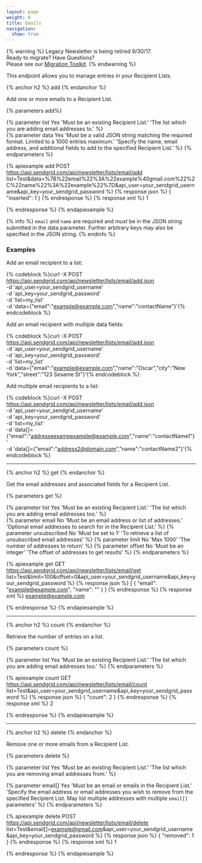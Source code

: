 ```yaml
---
layout: page
weight: 0
title: Emails
navigation:
  show: true
---
```

{% warning %}
Legacy Newsletter is being retired 9/30/17.<br />
Ready to migrate? Have Questions?<br />
Please see our [Migration Toolkit]({{root_url}}/User_Guide/Legacy_Newsletter/Legacy_Newsletter_Migration/index.html).
{% endwarning %}


This endpoint allows you to manage entries in your Recipient Lists.

{% anchor h2 %}
add
{% endanchor %}

Add one or more emails to a Recipient List.

{% parameters add%}

  {% parameter list Yes 'Must be an existing Recipient List.' 'The list which you are adding email addresses to.' %}  
  {% parameter data Yes 'Must be a valid JSON string matching the required format. Limited to a 1000 entries maximum.' 'Specify the name, email address, and additional fields to add to the specified Recipient List.' %}
{% endparameters %}

{% apiexample add POST https://api.sendgrid.com/api/newsletter/lists/email/add list=Test&data=%7B%22email%22%3A%22example%40gmail.com%22%2C%22name%22%3A%22example%22%7D&api_user=your_sendgrid_username&api_key=your_sendgrid_password %}
  {% response json %}
{
  "inserted": 1
}
  {% endresponse %}
  {% response xml %}
<result>
   <inserted>1</inserted>
</result>

  {% endresponse %}
{% endapiexample %}

{% info %}
<code>email</code> and <code>name</code> are required and <em>must</em> be in the JSON string submitted in the data parameter. Further arbitrary keys may also be specified in the JSON string.
{% endinfo %}

### Examples

Add an email recipient to a list:

{% codeblock %}curl -X POST https://api.sendgrid.com/api/newsletter/lists/email/add.json \
     -d 'api_user=your_sendgrid_username' \
     -d 'api_key=your_sendgrid_password' \
     -d 'list=my_list' \
     -d 'data={"email":"example@example.com","name":"contactName"}'{% endcodeblock %}

Add an email recipient with multiple data fields:

{% codeblock %}curl -X POST https://api.sendgrid.com/api/newsletter/lists/email/add.json \
     -d 'api_user=your_sendgrid_username' \
     -d 'api_key=your_sendgrid_password' \
     -d 'list=my_list' \
     -d 'data={"email":"example@example.com","name":"Oscar","city":"New York","street":"123 Sesame St"}'{% endcodeblock %}

Add multiple email recipients to a list:

{% codeblock %}curl -X POST https://api.sendgrid.com/api/newsletter/lists/email/add.json \
     -d 'api_user=your_sendgrid_username' \
     -d 'api_key=your_sendgrid_password' \
     -d 'list=my_list' \
     -d 'data[]={"email":"addresseexampexample@example.com","name":"contactName1"}' \
     -d 'data[]={"email":"address2@domain.com","name":"contactName2"}'{% endcodeblock %}

* * * * *

{% anchor h2 %}
get
{% endanchor %}

Get the email addresses and associated fields for a Recipient List.

{% parameters get %}

  {% parameter list Yes 'Must be an existing Recipient List.' 'The list which you are adding email addresses too.' %}  
  {% parameter email No 'Must be an email address or list of addresses.' 'Optional email addresses to search for in the Recipient List.' %}
  {% parameter unsubscribed No 'Must be set to 1' 'To retrieve a list of unsubscribed email addresses' %}
  {% parameter limit No 'Max 1000' 'The number of addresses to return' %}
  {% parameter offset No 'Must be an integer' 'The offset of addresses to get results' %}
{% endparameters %}

{% apiexample get GET https://api.sendgrid.com/api/newsletter/lists/email/get list=Test&limit=100&offset=0&api_user=your_sendgrid_username&api_key=your_sendgrid_password %}
  {% response json %}
[
  {
    "email": "example@example.com",
    "name": ""
  }
]
  {% endresponse %}
  {% response xml %}
<emails>
   <email>
      <email>example@example.com</email>
      <name> </name>
   </email>
</emails>

  {% endresponse %}
{% endapiexample %}

* * * * *

{% anchor h2 %}
count
{% endanchor %}

Retrieve the number of entries on a list.

{% parameters count %}

  {% parameter list Yes 'Must be an existing Recipient List.' 'The list which you are adding email addresses too.' %}
{% endparameters %}

{% apiexample count GET https://api.sendgrid.com/api/newsletter/lists/email/count list=Test&api_user=your_sendgrid_username&api_key=your_sendgrid_password %}
  {% response json %}
{
  "count": 2
}
  {% endresponse %}
  {% response xml %}
<result>
   <count>2</count>
</result>

  {% endresponse %}
{% endapiexample %}

* * * * *

{% anchor h2 %}
delete
{% endanchor %}

Remove one or more emails from a Recipient List.

{% parameters delete %}

  {% parameter list Yes 'Must be an existing Recipient List.' 'The list which you are removing email addresses from.' %}  

  {% parameter email[] Yes 'Must be an email or emails in the Recipient List.' 'Specify the email address or email addresses you wish to remove from the specified Recipient List. May list multiple addresses with multiple <code>email[]</code> parameters' %}
{% endparameters %}

{% apiexample delete POST https://api.sendgrid.com/api/newsletter/lists/email/delete list=Test&email[]=example@gmail.com&api_user=your_sendgrid_username&api_key=your_sendgrid_password %}
  {% response json %}
{
  "removed": 1
}
  {% endresponse %}
  {% response xml %}
<result>
   <removed>1</removed>
</result>

  {% endresponse %}
{% endapiexample %}
